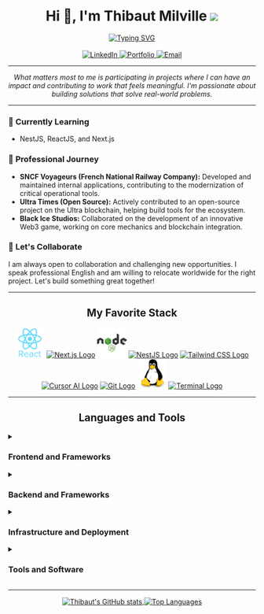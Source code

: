 <div align="center">
  <h1>
    Hi 👋, I'm Thibaut Milville
    <img src="https://media.giphy.com/media/hvRJCLFzcasrR4ia7z/giphy.gif" width="30px"/>
  </h1>
  <a href="https://git.io/typing-svg">
    <img src="https://readme-typing-svg.herokuapp.com?font=Fira+Code&weight=700&size=25&duration=4000&center=true&vCenter=true&width=500&lines=Passionate+and+Curious+Developer;Full-Stack+Enthusiast;Always+Learning+New+Things" alt="Typing SVG" />
  </a>
</div>

<br>

<div align="center">
  <a href="https://www.linkedin.com/in/thibaut-milville/" target="_blank">
    <img src="https://img.shields.io/badge/LinkedIn-0077B5?style=for-the-badge&logo=linkedin&logoColor=white" alt="LinkedIn"/>
  </a>
  <a href="https://lucky-heliotrope-bc26f8.netlify.app/" target="_blank">
    <img src="https://img.shields.io/badge/Portfolio-34D399?style=for-the-badge&logo=netlify&logoColor=white" alt="Portfolio"/>
  </a>
  <a href="mailto:tmilville.pro@gmail.com">
    <img src="https://img.shields.io/badge/Email-D14836?style=for-the-badge&logo=gmail&logoColor=white" alt="Email"/>
  </a>
</div>

---

<p align="center">
  <i>What matters most to me is participating in projects where I can have an impact and contributing to work that feels meaningful. I'm passionate about building solutions that solve real-world problems.</i>
</p>

---

### 🌱 **Currently Learning**
- NestJS, ReactJS, and Next.js

### 🚀 **Professional Journey**
-   **SNCF Voyageurs (French National Railway Company):** Developed and maintained internal applications, contributing to the modernization of critical operational tools.
-   **Ultra Times (Open Source):** Actively contributed to an open-source project on the Ultra blockchain, helping build tools for the ecosystem.
-   **Black Ice Studios:** Collaborated on the development of an innovative Web3 game, working on core mechanics and blockchain integration.

### 🤝 **Let's Collaborate**
I am always open to collaboration and challenging new opportunities. I speak professional English and am willing to relocate worldwide for the right project. Let's build something great together!

---

<h2 align="center">My Favorite Stack</h2>
<p align="center">
  <a href="https://reactjs.org/" target="_blank" rel="noreferrer"><img src="https://raw.githubusercontent.com/devicons/devicon/master/icons/react/react-original-wordmark.svg" alt="React Logo" width="60" height="60"/></a>
  <a href="https://nextjs.org/" target="_blank" rel="noreferrer"><img src="https://imgs.search.brave.com/E1VfAYSONoFHzwXtEdFqbhE5TJ0FxAzue_T_VK2WhIE/rs:fit:860:0:0:0/g:ce/aHR0cHM6Ly92ZXJj/ZWwuY29tL3ZjLWFw/LXZlcmNlbC1tYXJr/ZXRpbmcvX25leHQv/c3RhdGljL21lZGlh/L25leHRqcy1sb2dv/LWxpZ2h0LjdiZmYz/ZGFlLnN2Zw" alt="Next.js Logo" width="60" height="60"/></a>
  <a href="https://nodejs.org" target="_blank" rel="noreferrer"><img src="https://raw.githubusercontent.com/devicons/devicon/master/icons/nodejs/nodejs-original-wordmark.svg" alt="Node.js Logo" width="60" height="60"/></a>
  <a href="https://nestjs.com/" target="_blank" rel="noreferrer"><img src="https://imgs.search.brave.com/s_XXVOZlJGuu1DfuIqmI8IbwHLTXeKiXlWvRQrrZIeo/rs:fit:860:0:0:0/g:ce/aHR0cHM6Ly9zdGF0/aWMuY2RubG9nby5j/b20vbG9nb3Mvbi82/Mi9uZXN0anNfdGh1/bWIucG5n" alt="NestJS Logo" width="60" height="60"/></a>
  <a href="https://tailwindcss.com/" target="_blank" rel="noreferrer"><img src="https://www.vectorlogo.zone/logos/tailwindcss/tailwindcss-icon.svg" alt="Tailwind CSS Logo" width="60" height="60"/></a>
  <a href="https://www.cursor.ai/" target="_blank" rel="noreferrer"><img src="https://imgs.search.brave.com/AAyXh3JPc3eGeDke7g4lWo1WSYZ5OHHZoMbscfXSK_g/rs:fit:860:0:0:0/g:ce/aHR0cHM6Ly91eHdp/bmcuY29tL3dwLWNv/bnRlbnQvdGhlbWVz/L3V4d2luZy9kb3du/bG9hZC9icmFuZHMt/YW5kLXNvY2lhbC1t/ZWRpYS9jdXJzb3It/YWktY29kZS1pY29u/LnBuZw" alt="Cursor AI Logo" width="60" height="60"/></a>
  <a href="https://git-scm.com/" target="_blank" rel="noreferrer"><img src="https://www.vectorlogo.zone/logos/git-scm/git-scm-icon.svg" alt="Git Logo" width="60" height="60"/></a>
  <a href="https://www.linux.org/" target="_blank" rel="noreferrer"><img src="https://raw.githubusercontent.com/devicons/devicon/master/icons/linux/linux-original.svg" alt="Linux Logo" width="60" height="60"/></a>
  <a href="#" target="_blank" rel="noreferrer"><img src="https://imgs.search.brave.com/S1bkEAQsvoVddrNdZhIElvNdpDQMiuc_e26sJYq5nAU/rs:fit:860:0:0:0/g:ce/aHR0cHM6Ly9icmFu/ZGVwcy5jb20vbG9n/by1kb3dubG9hZC9U/L1Rlcm1pbmFsLWxv/Z28tdmVjdG9yLTAx/LnN2Zw" alt="Terminal Logo" width="60" height="60"/></a>
</p>

---

<h2 align="center">Languages and Tools</h2>

<details>
  <summary><h3>Frontend and Frameworks</h3></summary>
  <p align="left">
    <a href="https://reactjs.org/" target="_blank" rel="noreferrer"><img src="https://raw.githubusercontent.com/devicons/devicon/master/icons/react/react-original-wordmark.svg" alt="react" width="40" height="40"/></a>
    <a href="https://nextjs.org/" target="_blank" rel="noreferrer"><img src="https://imgs.search.brave.com/E1VfAYSONoFHzwXtEdFqbhE5TJ0FxAzue_T_VK2WhIE/rs:fit:860:0:0:0/g:ce/aHR0cHM6Ly92ZXJj/ZWwuY29tL3ZjLWFw/LXZlcmNlbC1tYXJr/ZXRpbmcvX25leHQv/c3RhdGljL21lZGlh/L25leHRqcy1sb2dv/LWxpZ2h0LjdiZmYz/ZGFlLnN2Zw" alt="Next.js" width="40" height="40"/></a>
    <a href="https://www.w3.org/html/" target="_blank" rel="noreferrer"><img src="https://raw.githubusercontent.com/devicons/devicon/master/icons/html5/html5-original-wordmark.svg" alt="html5" width="40" height="40"/></a>
    <a href="https://www.w3schools.com/css/" target="_blank" rel="noreferrer"><img src="https://raw.githubusercontent.com/devicons/devicon/master/icons/css3/css3-original-wordmark.svg" alt="css3" width="40" height="40"/></a>
    <a href="https://developer.mozilla.org/en-US/docs/Web/JavaScript" target="_blank" rel="noreferrer"><img src="https://raw.githubusercontent.com/devicons/devicon/master/icons/javascript/javascript-original.svg" alt="javascript" width="40" height="40"/></a>
    <a href="https://vuejs.org" target="_blank" rel="noreferrer"><img src="https://github.com/ThibautMilville/ThibautMilville/assets/87717065/3cafe08f-05a8-40bb-a1d7-b206550aaad9" alt="vue.js" width="40" height="40"/></a>
    <a href="https://sass-lang.com" target="_blank" rel="noreferrer"><img src="https://raw.githubusercontent.com/devicons/devicon/master/icons/sass/sass-original.svg" alt="sass" width="40" height="40"/></a>
    <a href="https://tailwindcss.com/" target="_blank" rel="noreferrer"><img src="https://www.vectorlogo.zone/logos/tailwindcss/tailwindcss-icon.svg" alt="tailwind" width="40" height="40"/></a>
    <a href="https://getbootstrap.com" target="_blank" rel="noreferrer"><img src="https://raw.githubusercontent.com/devicons/devicon/master/icons/bootstrap/bootstrap-plain-wordmark.svg" alt="bootstrap" width="40" height="40"/></a>
    <a href="https://necolas.github.io/normalize.css" target="_blank" rel="noreferrer"><img src="https://necolas.github.io/normalize.css/logo.svg" alt="normalize" width="40" height="40"/></a>
  </p>
</details>

<details>
  <summary><h3>Backend and Frameworks</h3></summary>
  <p align="left">
    <a href="https://nodejs.org" target="_blank" rel="noreferrer"><img src="https://raw.githubusercontent.com/devicons/devicon/master/icons/nodejs/nodejs-original-wordmark.svg" alt="nodejs" width="40" height="40"/></a>
    <a href="https://nestjs.com/" target="_blank" rel="noreferrer"><img src="https://imgs.search.brave.com/s_XXVOZlJGuu1DfuIqmI8IbwHLTXeKiXlWvRQrrZIeo/rs:fit:860:0:0:0/g:ce/aHR0cHM6Ly9zdGF0/aWMuY2RubG9nby5j/b20vbG9nb3Mvbi82/Mi9uZXN0anNfdGh1/bWIucG5n" alt="nestjs" width="40" height="40"/></a>
    <a href="https://www.php.net" target="_blank" rel="noreferrer"><img src="https://raw.githubusercontent.com/devicons/devicon/master/icons/php/php-original.svg" alt="php" width="40" height="40"/></a>
    <a href="https://codeigniter.com" target="_blank" rel="noreferrer"><img src="https://cdn.worldvectorlogo.com/logos/codeigniter.svg" alt="codeigniter" width="40" height="40"/></a>
    <a href="https://www.python.org" target="_blank" rel="noreferrer"><img src="https://raw.githubusercontent.com/devicons/devicon/master/icons/python/python-original.svg" alt="python" width="40" height="40"/></a>
    <a href="https://flask.palletsprojects.com/" target="_blank" rel="noreferrer"><img src="https://imgs.search.brave.com/0UFgMMOtBVC8x9H5cFwkKbG2mH-g63xBbmcM6tfazsE/rs:fit:860:0:0:0/g:ce/aHR0cHM6Ly93d3cu/cG5naXRlbS5jb20v/cGltZ3MvbS8xNTkt/MTU5NTk5N19mbGFz/ay1weXRob24tbG9n/by1oZC1wbmctZG93/bmxvYWQucG5n" alt="Flask" width="40" height="40"/></a>
  </p>
</details>

<details>
  <summary><h3>Infrastructure and Deployment</h3></summary>
  <p align="left">
    <a href="https://www.docker.com/" target="_blank" rel="noreferrer"><img src="https://raw.githubusercontent.com/devicons/devicon/master/icons/docker/docker-original-wordmark.svg" alt="docker" width="40" height="40"/></a>
    <a href="https://about.gitlab.com/" target="_blank" rel="noreferrer"><img src="https://brandeps.com/logo-download/G/GitLab-logo-vector-01.svg" alt="GitLab" width="40" height="40"/></a>
    <a href="https://www.atlassian.com/software/jira" target="_blank" rel="noreferrer"><img src="https://raw.githubusercontent.com/devicons/devicon/master/icons/jira/jira-original-wordmark.svg" alt="Jira" width="40" height="40"/></a>
    <a href="https://git-scm.com/" target="_blank" rel="noreferrer"><img src="https://www.vectorlogo.zone/logos/git-scm/git-scm-icon.svg" alt="git" width="40" height="40"/></a>
    <a href="https://vercel.com/" target="_blank" rel="noreferrer"><img src="https://imgs.search.brave.com/7B5lpQPgGu9PyKXqXGOCNQXEQIYkWMoW05TfCvXdgqQ/rs:fit:860:0:0:0/g:ce/aHR0cHM6Ly9yZWdp/c3RyeS5ucG1taXJy/b3IuY29tL0Bsb2Jl/aHViL2ljb25zLXN0/YXRpYy1wbmcvbGF0/ZXN0L2ZpbGVzL2Rh/cmsvdmVyY2VsLnBu/Zw" alt="Vercel" width="40" height="40"/></a>
    <a href="https://supabase.com/" target="_blank" rel="noreferrer"><img src="https://github.com/ThibautMilville/ThibautMilville/assets/87717065/76b1e30a-695c-4da7-b56c-687bc8c125d0" alt="supabase" width="40" height="40"/></a>
    <a href="https://www.mysql.com/" target="_blank" rel="noreferrer"><img src="https://raw.githubusercontent.com/devicons/devicon/master/icons/mysql/mysql-original-wordmark.svg" alt="mysql" width="40" height="40"/></a>
    <a href="https://www.mysql.com/products/workbench/" target="_blank" rel="noreferrer"><img src="https://i.pinimg.com/originals/e9/bd/82/e9bd82cf928d94a080eb23a15c246c52b.png" alt="MySQL Workbench" width="40" height="40"/></a>
  </p>
</details>

<details>
  <summary><h3>Tools and Software</h3></summary>
  <p align="left">
    <a href="https://www.figma.com/" target="_blank" rel="noreferrer"><img src="https://www.vectorlogo.zone/logos/figma/figma-icon.svg" alt="figma" width="40" height="40"/></a>
    <a href="https://staruml.io/" target="_blank" rel="noreferrer"><img src="https://imgs.search.brave.com/BjD5Dr4FuTZ8HlIi8wf67YzFQaJr6BxykFeC6QpJU7I/rs:fit:860:0:0:0/g:ce/aHR0cHM6Ly91cGxv/YWQud2lraW1lZGlh/Lm9yZy93aWtpcGVk/aWEvZnIvdGh1bWIv/My8zMi9TdGFydW1s/X2xvZ28ucG5nLzI1/MHB4LVN0YXJ1bWxf/bG9nby5wbmc" alt="staruml" width="40" height="40"/></a>
    <a href="https://www.postman.com/" target="_blank" rel="noreferrer"><img src="https://www.svgrepo.com/show/354202/postman-icon.svg" alt="postman" width="40" height="40"/></a>
    <a href="https://www.photoshop.com/en" target="_blank" rel="noreferrer"><img src="https://raw.githubusercontent.com/devicons/devicon/master/icons/photoshop/photoshop-line.svg" alt="photoshop" width="40" height="40"/></a>
    <a href="https://www.adobe.com/in/products/illustrator.html" target="_blank" rel="noreferrer"><img src="https://www.vectorlogo.zone/logos/adobe_illustrator/adobe_illustrator-icon.svg" alt="illustrator" width="40" height="40"/></a>
    <a href="https://www.cursor.ai/" target="_blank" rel="noreferrer"><img src="https://imgs.search.brave.com/AAyXh3JPc3eGeDke7g4lWo1WSYZ5OHHZoMbscfXSK_g/rs:fit:860:0:0:0/g:ce/aHR0cHM6Ly91eHdp/bmcuY29tL3dwLWNv/bnRlbnQvdGhlbWVz/L3V4d2luZy9kb3du/bG9hZC9icmFuZHMt/YW5kLXNvY2lhbC1t/ZWRpYS9jdXJzb3It/YWktY29kZS1pY29u/LnBuZw" alt="Cursor AI" width="40" height="40"/></a>
  </p>
</details>

---

<p align="center">
  <a href="https://github.com/anuraghazra/github-readme-stats">
    <img align="center" src="https://github-readme-stats.vercel.app/api?username=ThibautMilville&show_icons=true&theme=github_dark&hide_border=true&count_private=true" alt="Thibaut's GitHub stats" />
  </a>
  <a href="https://github.com/anuraghazra/github-readme-stats">
    <img align="center" src="https://github-readme-stats.vercel.app/api/top-langs/?username=ThibautMilville&layout=compact&theme=github_dark&hide_border=true" alt="Top Languages" />
  </a>
</p>
